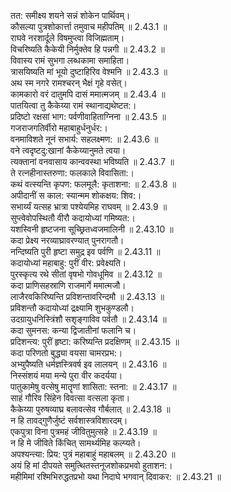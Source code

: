 

  
तत: समीक्ष्य शयने सन्नं शोकेन पार्थिवम्।  
कौसल्या पुत्रशोकार्त्ता तमुवाच महीपतिम् ॥ 2.43.1 ॥   
राघवे नरशार्दूले विषमुप्त्वा विजिह्मताम्।  
विचरिष्यति कैकेयी निर्मुक्तेव हि पन्नगी ॥ 2.43.2 ॥   
विवास्य रामं सुभगा लब्धकामा समाहिता।  
त्रासयिष्यति मां भूयो दुष्टाहिरिव वेश्मनि ॥ 2.43.3 ॥   
अथ स्म नगरे रामश्चरन् भैक्षं गृहे वसेत्।  
कामकारो वरं दातुमपि दासं ममात्मजम् ॥ 2.43.4 ॥   
पातयित्वा तु कैकेय्या रामं स्थानाद्यथेष्टत:।  
प्रदिष्टो रक्षसां भाग: पर्वणीवाहिताग्निना ॥ 2.43.5 ॥   
गजराजगतिर्वीरो महाबाहुर्धनुर्धर:।  
वनमाविशते नूनं सभार्य: सहलक्ष्मण: ॥ 2.43.6 ॥   
वने त्वदृष्टदु:खानां कैकेय्यानुमते त्वया।  
त्यक्तानां वनवासाय कान्ववस्था भविष्यति ॥ 2.43.7 ॥   
ते रत्नहीनास्तरुणा: फलकाले विवासिता:।  
कथं वत्स्यन्ति कृपण: फलमूलै: कृताशना: ॥ 2.43.8 ॥   
अपीदानीं स काल: स्यान्मम शोकक्षय: शिव:।  
सभार्य्यं यत्सह भ्रात्रा पश्येयमिह राघवम् ॥ 2.43.9 ॥   
सुप्त्वेवोपस्थितौ वीरौ कदायोध्यां गमिष्यत:।  
यशस्विनी हृष्टजना सूच्छ्रितध्वजमालिनी ॥ 2.43.10 ॥   
कदा प्रेक्ष्य नरव्याघ्रावरण्यात् पुनरागतौ।  
नन्दिष्यति पुरी हृष्टा समुद्र इव पर्वणि ॥ 2.43.11 ॥   
कदायोध्यां महाबाहु: पुरीं वीर: प्रवेक्ष्यति।  
पुरस्कृत्य रथे सीतां वृषभो गोवधूमिव ॥ 2.43.12 ॥   
कदा प्राणिसहस्राणि राजमार्गे ममात्मजौ।  
लाजैरवकिरिष्यन्ति प्रविशन्तावरिन्दमौ ॥ 2.43.13 ॥   
प्रविशन्तौ कदायोध्यां द्रक्ष्यामि शुभकुण्डलौ।  
उदग्रायुधनिस्त्रिंशौ सशृङ्गाविव पर्वतौ ॥ 2.43.14 ॥   
कदा सुमनस: कन्या द्विजातीनां फलानि च।  
प्रदिशन्त्य: पुरीं हृष्टा: करिष्यन्ति प्रदक्षिणम् ॥ 2.43.15 ॥   
कदा परिणतो बुद्ध्या वयसा चामरप्रभ:।  
अभ्युपैष्यति धर्मज्ञस्त्रिवर्ष इव लालयन् ॥ 2.43.16 ॥   
निस्संशयं मया मन्ये पुरा वीर कदर्यया।  
पातुकामेषु वत्सेषु मातॄणां शासिता: स्तना: ॥ 2.43.17 ॥   
साहं गौरिव सिंहेन विवत्सा वत्सला कृता।  
कैकेय्या पुरुषव्याघ्र बलावत्सेव गौर्बलात् ॥ 2.43.18 ॥   
न हि तावद्गुणैर्जुष्टं सर्वशास्त्रविशारदम्।  
एकपुत्रा विना पुत्रमहं जीवितुमुत्सहे ॥ 2.43.19 ॥   
न हि मे जीविते किंचित् सामर्थ्यमिह कल्प्यते।  
अपश्यन्त्या: प्रिय: पुत्रं महाबाहुं महाबलम् ॥ 2.43.20 ॥   
अयं हि मां दीपयते समुत्थितस्तनूजशोकप्रभवो हुताशन:।  
महीमिमां रश्मिभिरुद्धतप्रभो यथा निदाघे भगवान् दिवाकर: ॥ 2.43.21 ॥   

